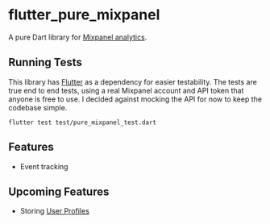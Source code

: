 # flutter_pure_mixpanel

A pure Dart library for [Mixpanel analytics](https://www.mixpanel.com). 

## Running Tests

This library has [Flutter](http://flutter.io) as a dependency for easier testability. The tests are true end to end tests, using a real Mixpanel account and API token that anyone is free to use. I decided against mocking the API for now to keep the codebase simple.

```
flutter test test/pure_mixpanel_test.dart
```

## Features

* Event tracking

## Upcoming Features

* Storing [User Profiles](https://mixpanel.com/help/reference/http)